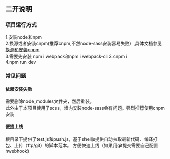 ## 二开说明

### 项目运行方式
1.安装node和npm  
2.换源或者安装cnpm(推荐cnpm,不然node-sass安装容易失败）,具体文档参见[换源和安装cnpm](https://www.jianshu.com/p/0deb70e6f395)  
3.需要先安装 npm i webpack和npm i webpack-cli
3.cnpm i  
4.npm run dev  
### 常见问题
#### 依赖安装失败
需要删除node_modules文件夹，然后重装。  
此外由于本项目使用了scss，墙内安装node-sass会有问题。强烈推荐使用cnpm安装
#### 便捷上线
根目录下提供了test.js和push.js，基于shelljs提供自动拉取最新代码、编译打包、上传（ftp/git）的脚本范本。
方便快速上线（如果用git提交需要自己配置hwebhook)

